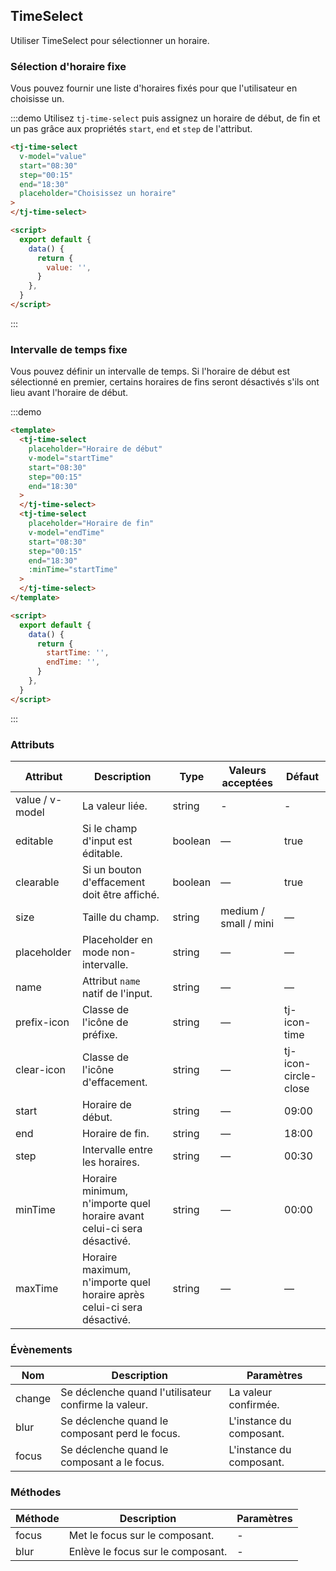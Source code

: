 ## TimeSelect

Utiliser TimeSelect pour sélectionner un horaire.

### Sélection d'horaire fixe

Vous pouvez fournir une liste d'horaires fixés pour que l'utilisateur en choisisse un.

:::demo Utilisez `tj-time-select` puis assignez un horaire de début, de fin et un pas grâce aux propriétés `start`, `end` et `step` de l'attribut.

```html
<tj-time-select
  v-model="value"
  start="08:30"
  step="00:15"
  end="18:30"
  placeholder="Choisissez un horaire"
>
</tj-time-select>

<script>
  export default {
    data() {
      return {
        value: '',
      }
    },
  }
</script>
```

:::

### Intervalle de temps fixe

Vous pouvez définir un intervalle de temps. Si l'horaire de début est sélectionné en premier, certains horaires de fins seront désactivés s'ils ont lieu avant l'horaire de début.

:::demo

```html
<template>
  <tj-time-select
    placeholder="Horaire de début"
    v-model="startTime"
    start="08:30"
    step="00:15"
    end="18:30"
  >
  </tj-time-select>
  <tj-time-select
    placeholder="Horaire de fin"
    v-model="endTime"
    start="08:30"
    step="00:15"
    end="18:30"
    :minTime="startTime"
  >
  </tj-time-select>
</template>

<script>
  export default {
    data() {
      return {
        startTime: '',
        endTime: '',
      }
    },
  }
</script>
```

:::

### Attributs

| Attribut        | Description                                                            | Type    | Valeurs acceptées     | Défaut               |
| --------------- | ---------------------------------------------------------------------- | ------- | --------------------- | -------------------- |
| value / v-model | La valeur liée.                                                        | string  | -                     | -                    |
| editable        | Si le champ d'input est éditable.                                      | boolean | —                     | true                 |
| clearable       | Si un bouton d'effacement doit être affiché.                           | boolean | —                     | true                 |
| size            | Taille du champ.                                                       | string  | medium / small / mini | —                    |
| placeholder     | Placeholder en mode non-intervalle.                                    | string  | —                     | —                    |
| name            | Attribut `name` natif de l'input.                                      | string  | —                     | —                    |
| prefix-icon     | Classe de l'icône de préfixe.                                          | string  | —                     | tj-icon-time         |
| clear-icon      | Classe de l'icône d'effacement.                                        | string  | —                     | tj-icon-circle-close |
| start           | Horaire de début.                                                      | string  | —                     | 09:00                |
| end             | Horaire de fin.                                                        | string  | —                     | 18:00                |
| step            | Intervalle entre les horaires.                                         | string  | —                     | 00:30                |
| minTime         | Horaire minimum, n'importe quel horaire avant celui-ci sera désactivé. | string  | —                     | 00:00                |
| maxTime         | Horaire maximum, n'importe quel horaire après celui-ci sera désactivé. | string  | —                     | —                    |

### Évènements

| Nom    | Description                                          | Paramètres               |
| ------ | ---------------------------------------------------- | ------------------------ |
| change | Se déclenche quand l'utilisateur confirme la valeur. | La valeur confirmée.     |
| blur   | Se déclenche quand le composant perd le focus.       | L'instance du composant. |
| focus  | Se déclenche quand le composant a le focus.          | L'instance du composant. |

### Méthodes

| Méthode | Description                       | Paramètres |
| ------- | --------------------------------- | ---------- |
| focus   | Met le focus sur le composant.    | -          |
| blur    | Enlève le focus sur le composant. | -          |

